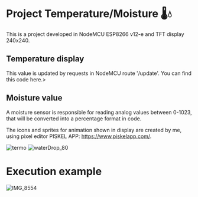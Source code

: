 # Project Temperature/Moisture 🌡💧

This is a project developed in NodeMCU ESP8266 v12-e and TFT display 240x240.

## Temperature display
This value is updated by requests in NodeMCU route '/update'. You can find this code here.>

## Moisture value
A moisture sensor is responsible for reading analog values between 0-1023, that will be converted into a percentage format in code.  

The icons and sprites for animation shown in display are created by me, using pixel editor PISKEL APP: 
https://www.piskelapp.com/.  

![termo](https://github.com/user-attachments/assets/d9b1ce5c-1015-4abe-a76f-69a0841270c6)
![waterDrop_80](https://github.com/user-attachments/assets/69108c88-63ed-4053-acf3-a16db195a230)

# Execution example

![IMG_8554](https://github.com/user-attachments/assets/f74c0919-df99-41fb-9bb8-711015608b6b)
